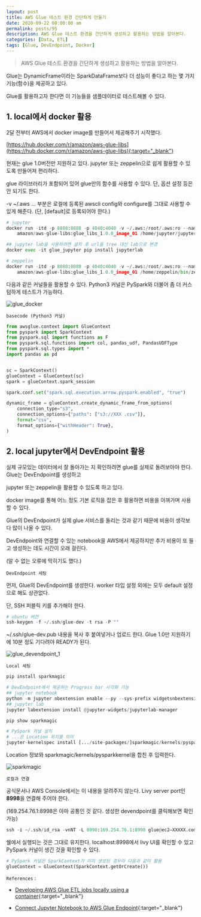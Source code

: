 ```yaml
---
layout: post
title: AWS Glue 테스트 환경 간단하게 만들기
date: 2020-09-22 00:00:00 am
permalink: posts/95
description: AWS Glue 테스트 환경을 간단하게 생성하고 활용하는 방법을 알아본다.
categories: [Data, ETL]
tags: [Glue, DevEndpoint, Docker]
---
```


> AWS Glue 테스트 환경을 간단하게 생성하고 활용하는 방법을 알아본다.

Glue는 DynamicFrame이라는 SparkDataFrame보다 더 성능이 좋다고 하는 몇 가지 기능(함수)을 제공하고 있다.

Glue를 활용하고자 한다면 이 기능들을 샘플데이터로 테스트해볼 수 있다.

## 1. local에서 docker 활용

2달 전부터 AWS에서 docker image를 만들어서 제공해주기 시작했다.

[https://hub.docker.com/r/amazon/aws-glue-libs](https://hub.docker.com/r/amazon/aws-glue-libs){:target="_blank"}

현재는 glue 1.0버전만 지원하고 있다. jupyter 또는 zeppelin으로 쉽게 활용할 수 있도록 만들어져 편리하다.

glue 라이브러리가 포함되어 있어 glue만의 함수를 사용할 수 있다. 단, 옵션 설정 등은 안 되기도 한다.

-v ~/.aws ... 부분은 로컬에 등록된 awscli config와 configure를 그대로 사용할 수 있게 해준다. (단, [default]로 등록되어야 한다.)

``` python
# jupyter
docker run -itd -p 8888:8888 -p 4040:4040 -v ~/.aws:/root/.aws:ro --name glue_jupyter \
    amazon/aws-glue-libs:glue_libs_1.0.0_image_01 /home/jupyter/jupyter_start.sh

## jupyter lab을 사용하려면 설치 후 url을 tree 대신 lab으로 변경
docker exec -it glue_jupyter pip install jupyterlab

# zeppelin
docker run -itd -p 8080:8080 -p 4040:4040 -v ~/.aws:/root/.aws:ro --name glue_zeppelin \ 
    amazon/aws-glue-libs:glue_libs_1.0.0_image_01 /home/zeppelin/bin/zeppelin.sh
```

다음과 같은 커널들을 활용할 수 있다. Python3 커널은 PySpark와 더불어 좀 더 커스텀하게 테스트가 가능하다.

![glue_docker]({{site.baseurl}}/assets/img/aws/glue_docker.png)

    basecode (Python3 커널)

``` python
from awsglue.context import GlueContext
from pyspark import SparkContext
from pyspark.sql import functions as F
from pyspark.sql.functions import col, pandas_udf, PandasUDFType
from pyspark.sql.types import *
import pandas as pd


sc = SparkContext()
glueContext = GlueContext(sc)
spark = glueContext.spark_session

spark.conf.set("spark.sql.execution.arrow.pyspark.enabled", "true")

dynamic_frame = glueContext.create_dynamic_frame_from_options(
    connection_type="s3",
    connection_options={"paths": ["s3://XXX .csv"]},
    format="csv",
    format_options={"withHeader": True},
)
```

## 2. local jupyter에서 DevEndpoint 활용

실제 규모있는 데이터에서 잘 돌아가는 지 확인하려면 glue를 실제로 돌려보아야 한다. Glue는 DevEndpoint를 생성하고

jupyter 또는 zeppelin을 활용할 수 있도록 하고 있다.

docker image를 통해 어느 정도 기본 로직을 잡은 후 활용하면 비용을 아껴가며 사용할 수 있다.

Glue의 DevEndpoint가 실제 glue 서비스를 돌리는 것과 같기 때문에 비용이 생각보다 많이 나올 수 있다.

DevEndpoint와 연결할 수 있는 notebook을 AWS에서 제공하지만 추가 비용이 또 들고 생성하는 데도 시간이 오래 걸린다.

(알 수 없는 오류에 막히기도 했다.)

    DevEndpoint 세팅

먼저, Glue의 DevEndpoint를 생성한다. worker 타입 설정 외에는 모두 default 설정으로 해도 상관없다.

단, SSH 퍼블릭 키를 추가해야 한다.

``` python
# ubuntu 버전
ssh-keygen -f ~/.ssh/glue-dev -t rsa -P ""
```

~/.ssh/glue-dev.pub 내용을 복사 후 붙여넣거나 업로드 한다. Glue 1.0만 지원하기에 10분 정도 기다려야 READY가 된다.

![glue_devendpoint_1]({{site.baseurl}}/assets/img/aws/glue_devendpoint.png)

    Local 세팅

``` python
pip install sparkmagic

# DevEndpoint에서 제공하는 Progress bar 시각화 기능
## jupyter notebook
python -m jupyter nbextension enable --py --sys-prefix widgetsnbextension
## jupyter lab
jupyter labextension install @jupyter-widgets/jupyterlab-manager
```

``` python
pip show sparkmagic

# PySpark 커널 설치
# ...은 Location 위치를 의미
jupyter-kernelspec install [.../site-packages/]sparkmagic/kernels/pysparkkernel --user
```

Location 정보와 sparkmagic/kernels/pysparkkernel을 합친 후 입력한다.

![sparkmagic]({{site.baseurl}}/assets/img/aws/sparkmagic.png)

    로컬과 연결

공식문서나 AWS Console에서는 이 내용을 알려주지 않는다. Livy server port인 **8998**을 연결해 주어야 한다.

(169.254.76.1:8998은 아마 공통인 것 같다. 생성한 devendpoint를 클릭해보면 확인 가능)

``` python
ssh -i ~/.ssh/id_rsa -vnNT -L 8998:169.254.76.1:8998 glue@ec2–XXXXX.compute-1.amazonaws.com
```

쉘에서 실행되는 것은 그대로 유지한다. localhost:8998에서 livy UI를 확인할 수 있고 PySpark 커널이 생긴 것을 확인할 수 있다.

``` python
# PySpark 커널은 SparkContext가 이미 생성된 경우라 다음과 같이 활용
glueContext = GlueContext(SparkContext.getOrCreate())
```

`References` : 

* [Developing AWS Glue ETL jobs locally using a container](https://aws.amazon.com/ko/blogs/big-data/developing-aws-glue-etl-jobs-locally-using-a-container/){:target="_blank"}

* [Connect Jupyter Notebook to AWS Glue Endpoint](https://medium.com/explore-ml/connect-jupyter-notebook-to-aws-glue-endpoint-f5fc78b4e00){:target="_blank"}